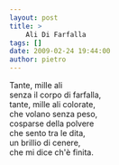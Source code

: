 ```yaml
---
layout: post
title: >
    Ali Di Farfalla
tags: []
date: 2009-02-24 19:44:00
author: pietro
---
```

Tante, mille ali<br/>senza il corpo di farfalla,<br/>tante, mille ali colorate,<br/>che volano senza peso,<br/>cosparse della polvere<br/>che sento tra le dita,<br/>un brillio di cenere,<br/>che mi dice ch'è finita.
